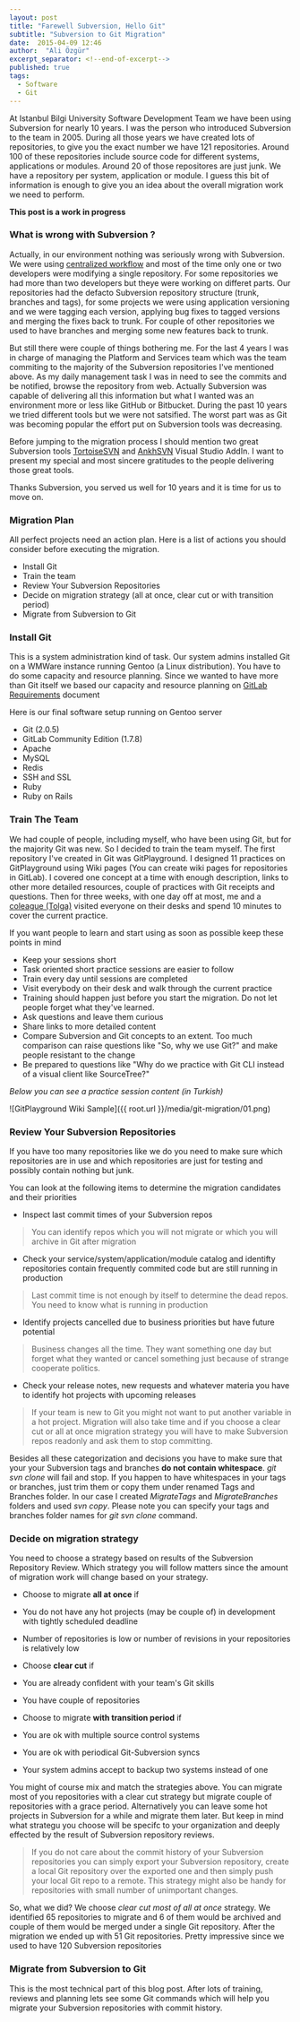 ```yaml
---
layout: post
title: "Farewell Subversion, Hello Git"
subtitle: "Subversion to Git Migration"
date:  2015-04-09 12:46
author:  "Ali Özgür"
excerpt_separator: <!--end-of-excerpt-->
published: true
tags: 
  - Software
  - Git
---
```


At Istanbul Bilgi University Software Development Team we have been using Subversion for nearly 10 years. I was the person who introduced Subversion to the team in 2005. During all those years we have created lots of repositories, to give you the exact number we have 121 repositories. Around 100 of these repositories include source code for different systems, applications or modules. Around 20 of those repositores are just junk. We have a repository per system, application or module. I guess this bit of information is enough to give you an idea about the overall migration work we need to perform.  

**This post is a work in progress**

<!--end-of-excerpt-->

### What is wrong with Subversion ?

Actually, in our environment nothing was seriously wrong with Subversion. We were using [centralized workflow](https://www.atlassian.com/git/tutorials/comparing-workflows/centralized-workflow) and most of the time only one or two developers were modifying a single repository. For some repositories we had more than two developers but theye were working on differet parts. Our repositories had the defacto Subversion repository structure (trunk, branches and tags), for some projects we were using application versioning and we were tagging each version, applying bug fixes to tagged versions and merging the fixes back to trunk. For couple of other repositories we used to have branches and merging some new features back to trunk.

But still there were couple of things bothering me. For the last 4 years I was in charge of managing the Platform and Services team which was the team commiting to the majority of the Subversion repositories I've mentioned above. As my daily management task I was in need to see the commits and be notified, browse the repository from web. Actually Subversion was capable of delivering all this information but what I wanted was an environment more or less like GitHub or Bitbucket. During the past 10 years we tried different tools but we were not satsified. The worst part was as Git was becoming popular the effort put on Subversion tools was decreasing.

Before jumping to the migration process I should mention two great Subversion tools [TortoiseSVN](http://tortoisesvn.net/) and [AnkhSVN](https://ankhsvn.open.collab.net/) Visual Studio AddIn. I want to present my special and most sincere gratitudes to the people delivering those great tools.

Thanks Subversion, you served us well for 10 years and it is time for us to move on.

### Migration Plan

All perfect projects need an action plan. Here is a list of actions you should consider before executing the migration.  

* Install Git
* Train the team
* Review Your Subversion Repositories
* Decide on migration strategy (all at once, clear cut or with transition period)
* Migrate from Subversion to Git

### Install Git

This is a system administration kind of task. Our system admins installed Git on a WMWare instance running Gentoo (a Linux distribution). You have to do some capacity and resource planning. Since we wanted to have more than Git itself we based our capacity and resource planning on [GitLab Requirements](https://github.com/gitlabhq/gitlabhq/blob/master/doc/install/requirements.md) document

Here is our final software setup running on Gentoo server

* Git (2.0.5)
* GitLab Community Edition (1.7.8)
 * Apache
 * MySQL
 * Redis
 * SSH and SSL
 * Ruby
 * Ruby on Rails
 

### Train The Team

We had couple of people, including myself, who have been using Git, but for the majority Git was new. So I decided to train the team myself. The first repository I've created in Git was GitPlayground. I designed 11 practices on GitPlayground using Wiki pages (You can create wiki pages for repositories in GitLab). I covered one concept at a time with enough description, links to other more detailed resources, couple of practices with Git receipts and questions. Then for three weeks, with one day off at most, me and a [coleague (Tolga)](https://www.linkedin.com/pub/tolga-kurkcuoglu/1/154/90) visited everyone on their desks and spend 10 minutes to cover the current practice.

If you want people to learn and start using as soon as possible keep these points in mind

* Keep your sessions short
* Task oriented short practice sessions are easier to follow
* Train every day until sessions are completed 
* Visit everybody on their desk and walk through the current practice
* Training should happen just before you start the migration. Do not let people forget what they've learned.
* Ask questions and leave them curious 
* Share links to more detailed content
* Compare Subversion and Git concepts to an extent. Too much comparison can raise questions like "So, why we use Git?" and make people resistant to the change
* Be prepared to questions like "Why do we practice with Git CLI instead of a visual client like SourceTree?"


*Below you can see a practice session content (in Turkish)*

![GitPlayground Wiki Sample]({{ root.url }}/media/git-migration/01.png)

### Review Your Subversion Repositories

If you have too many repositories like we do you need to make sure which repositories are in use and which repositories are just for testing and possibly contain nothing but junk. 

You can look at the following items to determine the migration candidates and their priorities

* Inspect last commit times of your Subversion repos
> You can identify repos which you will not migrate or which you will archive in Git after migration 

* Check your service/system/application/module catalog and identifty repositories contain frequently commited code but are still running in production
> Last commit time is not enough by itself to determine the dead repos. You need to know what is running in production 

* Identify projects cancelled due to business priorities but have future potential
> Business changes all the time. They want something one day but forget what they wanted or cancel something just because of strange cooperate politics. 

* Check your release notes, new requests and whatever materia you have to identify hot projects with upcoming releases
> If your team is new to Git you might not want to put another variable in a hot project. Migration will also take time and if you choose a clear cut or all at once migration strategy you will have to make Subversion repos readonly and ask them to stop committing.


Besides all these categorization and decisions you have to make sure that your your Subversion tags and branches **do not contain whitespace**. *git svn clone* will fail and stop. If you happen to have whitespaces in your tags or branches, just trim them or copy them under renamed Tags and Branches folder. In our case I created *MigrateTags* and *MigrateBranches* folders and used *svn copy*. Please note you can specify your tags and branches folder names for *git svn clone* command.


### Decide on migration strategy

You need to choose a strategy based on results  of the Subversion Repository Review. Which strategy you will follow matters since the amount of migration work will change based on your strategy. 

* Choose to migrate **all at once** if
 * You do not have any hot projects (may be couple of) in development with tightly scheduled deadline
 * Number of repositories is low or number of revisions in your repositories is relatively low

* Choose **clear cut** if
 * You are already confident with your team's Git skills
 * You have couple of repositories

* Choose to migrate **with transition period** if
 * You are ok with multiple source control systems
 * You are ok with periodical Git-Subversion syncs
 * Your system admins accept to backup two systems instead of one

You might of course mix and match the strategies above. You can migrate most of you repositories with a clear cut strategy but migrate couple of repositories with a grace period. Alternatively you can leave some hot projects in Subversion for a while and migrate them later. But keep in mind what strategu you choose will be specifc to your organization and deeply effected by the result of Subversion repository reviews.

> If you do not care about the commit history of your Subversion repositories you can simply export your Subversion repository, create a local Git repository over the exported one and then simply push your local Git repo to a remote. This strategy might also be handy for repositories with small number of unimportant changes.


So, what we did? We choose *clear cut most of all at once* strategy. We identified 65 repositories to migrate and 6 of them would be archived and couple of them would be merged under a single Git repository. After the migration we ended up with 51 Git repositories. Pretty impressive since we used to have 120 Subversion repositories 

### Migrate from Subversion to Git
This is the most technical part of this blog post. After lots of training, reviews and planning lets see some Git commands which will help you migrate your Subversion repositories with commit history.


